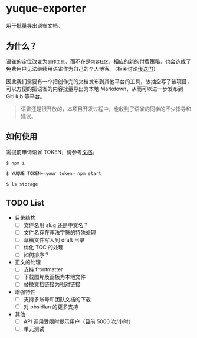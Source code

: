 # yuque-exporter

用于批量导出语雀文档。

## 为什么？

语雀的定位改变为`创作工具`，而不在是`内容社区`，相应的新的付费策略，也会造成了免费用户无法继续用语雀作为自己的个人博客。（相关讨论[传送门](https://www.zhihu.com/question/562238887)）

因此我们需要有一个把创作完的文档发布到其他平台的工具，故抽空写了该项目，可以方便的把语雀的内容批量导出为本地 Markdown，从而可以进一步发布到 GitHub 等平台。

> 语雀还是很开放的，本项目开发过程中，也收到了语雀的同学的不少指导和建议。


## 如何使用

需提前申请语雀 TOKEN，请参考[文档](https://www.yuque.com/yuque/developer/api#785a3731)。


```bash
$ npm i

$ YUQUE_TOKEN=<your token> npm start

$ ls storage
```

## TODO List

- 目录结构
  - [ ] 文件名用 slug 还是中文名？
  - [ ] 文件名存在非法字符的特殊处理
  - [ ] 草稿文件写入到 draft 目录
  - [ ] 优化 TOC 的处理
  - [ ] 如何排序？
- 正文的处理
  - [ ] 支持 frontmatter
  - [ ] 下载图片及画板为本地文件
  - [ ] 替换文档链接为相对链接
- 增强特性
  - [ ] 支持多账号和团队文档的下载
  - [ ] 对 obsidian 的更多支持
- 其他
  - [ ] API 调用受限时提示用户（目前 5000 次/小时）
  - [ ] 单元测试
